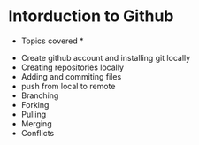 # Intorduction to Github

* Topics covered *

- Create github account and installing git locally
- Creating repositories locally
- Adding and commiting files
- push from local to remote
- Branching
- Forking
- Pulling
- Merging
- Conflicts